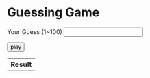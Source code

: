 <!DOCTYPE html>
<html>
<head>
	<meta charset="utf-8">
	<meta name="viewport" content="width=device-width, initial-scale=1">
	<title></title>
</head>
<body>
	<div id="block">
		<h1>Guessing Game</h1>
		<form>
			<label>Your Guess (1~100)</label>
			<input type="number" id="num" name="guess">
		</form>
		<input type="button" id="guessBtn" value="play" name="play" onclick="guess()">
		<table id="table">
			<tr>
				<th>Result</th>
			</tr>
		</table>
	</div>

<script type="text/javascript">
	var random = Math.floor((Math.random() * 100) + 1);
	var min = 1;
	var max = 100;

	function guess() {
		input = document.getElementById("num").value;

		if (input == random) {
			alert("Bingoooo!!!!");
			location.reload();
		}

		while (input != random) {
			if (input > random) {
				if (input < max { max = input;}
					var tr = document.createElement("tr");
					var td = document.createElement("td");
					var text = document.creatTextNode(min + "~" + max);
					td.appendChild(text);
					tr.appendChild(td);
					document.getElementById("Table").appendChild(tr);
					break;
			}
		}
	}
</script>	
</body>
</html>
